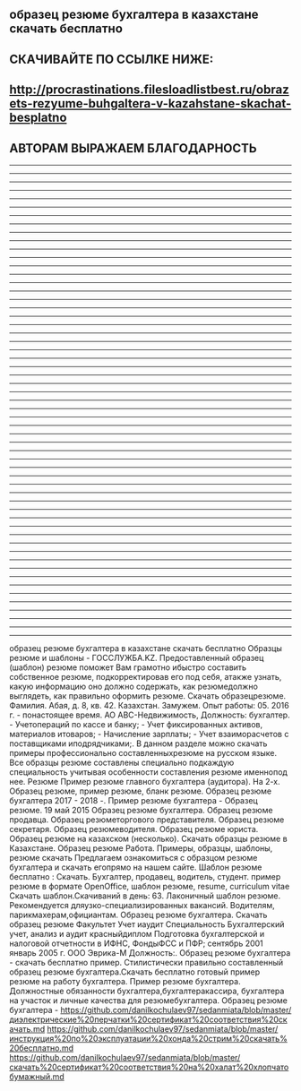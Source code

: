 образец резюме бухгалтера в казахстане скачать бесплатно
--------------------------------------------------
СКАЧИВАЙТЕ ПО ССЫЛКЕ НИЖЕ:
--------------------------------------------------
http://procrastinations.filesloadlistbest.ru/obrazets-rezyume-buhgaltera-v-kazahstane-skachat-besplatno
--------------------------------------------------
АВТОРАМ ВЫРАЖАЕМ БЛАГОДАРНОСТЬ
--------------------------------------------------
--------------------------------------------------
--------------------------------------------------
--------------------------------------------------
--------------------------------------------------
--------------------------------------------------
--------------------------------------------------
--------------------------------------------------
--------------------------------------------------
--------------------------------------------------
--------------------------------------------------
--------------------------------------------------
--------------------------------------------------
--------------------------------------------------
--------------------------------------------------
--------------------------------------------------
--------------------------------------------------
--------------------------------------------------
--------------------------------------------------
--------------------------------------------------
--------------------------------------------------
--------------------------------------------------
--------------------------------------------------
--------------------------------------------------
--------------------------------------------------
--------------------------------------------------
--------------------------------------------------
--------------------------------------------------
--------------------------------------------------
--------------------------------------------------
--------------------------------------------------
--------------------------------------------------
--------------------------------------------------
--------------------------------------------------
--------------------------------------------------
--------------------------------------------------
--------------------------------------------------
--------------------------------------------------
--------------------------------------------------
--------------------------------------------------
--------------------------------------------------
--------------------------------------------------
--------------------------------------------------
--------------------------------------------------
--------------------------------------------------
--------------------------------------------------
--------------------------------------------------
--------------------------------------------------
--------------------------------------------------
--------------------------------------------------
--------------------------------------------------
--------------------------------------------------
--------------------------------------------------
--------------------------------------------------
--------------------------------------------------
--------------------------------------------------
--------------------------------------------------
--------------------------------------------------
образец резюме бухгалтера в казахстане скачать бесплатно Образцы резюме и шаблоны - ГОССЛУЖБА.KZ. Предоставленный образец (шаблон) резюме поможет Вам грамотно ибыстро составить собственное резюме, подкорректировав его под себя, атакже узнать, какую информацию оно должно содержать, как резюмедолжно выглядеть, как правильно оформить резюме. Скачать образецрезюме. Фамилия. Абая, д. 8, кв. 42. Казахстан. Замужем. Опыт работы: 05. 2016 г. - понастоящее время. АО АВС-Недвижимость, Должность: бухгалтер. - Учетопераций по кассе и банку; - Учет фиксированных активов, материалов итоваров; - Начисление зарплаты; - Учет взаиморасчетов с поставщиками иподрядчиками;. В данном разделе можно скачать примеры профессионально составленныхрезюме на русском языке. Все образцы резюме составлены специально подкаждую специальность учитывая особенности составления резюме именнопод нее. Резюме  Пример резюме главного бухгалтера (аудитора). На 2-х. Образец резюме, пример резюме, бланк резюме. Образец резюме бухгалтера 2017 - 2018 -. Пример резюме бухгалтера - Образец резюме. 19 май 2015  Образец резюме бухгалтера. Образец резюме продавца. Образец резюметоргового представителя. Образец резюме секретаря. Образец резюмеводителя. Образец резюме юриста. Образец резюме на казахском (несколько). Скачать образцы резюме в Казахстане. Образец резюме  Работа. Примеры, образцы, шаблоны, резюме скачать
Предлагаем ознакомиться с образцом резюме бухгалтера и скачать егопрямо на нашем сайте. Шаблон резюме  бесплатно : Скачать. Бухгалтер, продавец, водитель, студент. пример резюме в формате OpenOffice, шаблон резюме, resume, curriculum vitae  Скачать шаблон.Скачиваний в день: 63. Лаконичный шаблон резюме. Рекомендуется дляузко-специализированных вакансий. Водителям, парикмахерам,официантам. Образец резюме бухгалтера. Скачать образец резюме  Факультет Учет иаудит Специальность Бухгалтерский учет, анализ и аудит красныйдиплом  Подготовка бухгалтерской и налоговой отчетности в ИФНС, ФондыФСС и ПФР; сентябрь 2001  январь 2005 г. ООО Эврика-М Должность:. Образец резюме бухгалтера - скачать бесплатно пример. Стилистически правильно составленный образец резюме бухгалтера.Скачать бесплатно готовый пример резюме на работу бухгалтера. Пример резюме бухгалтера. Должностные обязанности бухгалтера,бухгалтеракассира, бухгалтера на участок и личные качества для резюмебухгалтера. Образец резюме бухгалтера -
https://github.com/danilkochulaev97/sedanmiata/blob/master/диэлектрические%20перчатки%20сертификат%20соответствия%20скачать.md
https://github.com/danilkochulaev97/sedanmiata/blob/master/инструкция%20по%20эксплуатации%20хонда%20стрим%20скачать%20бесплатно.md
https://github.com/danilkochulaev97/sedanmiata/blob/master/скачать%20сертификат%20соответствия%20на%20халат%20хлопчатобумажный.md